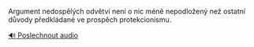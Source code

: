 
Argument nedospělých odvětví není o nic méně nepodložený než ostatní důvody předkládané ve prospěch protekcionismu.

[🔊 Poslechnout audio](/data/7-paragraphs/audio/chapter_93/para_003-Argument-nedosplch-odvtv-nen-o-nic-mn-nepod.mp3)

